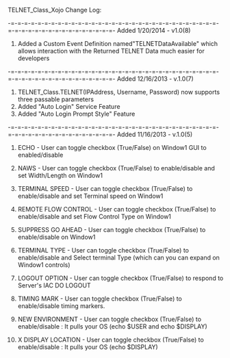 TELNET_Class_Xojo Change Log:


-=-=-=-=-=-=-=-=-=-=-=-=-=-=-=-=-=-=-=-=-=-=-=-=-=-=-=-=-=-=-=-=-=-=-=-=-=-=-=-=-=-=-=-=-=-=-=-
Added 1/20/2014 - v1.0(8)
1. Added a Custom Event Definition named"TELNETDataAvailable" which allows interaction with the Returned TELNET 
Data much easier for developers

-=-=-=-=-=-=-=-=-=-=-=-=-=-=-=-=-=-=-=-=-=-=-=-=-=-=-=-=-=-=-=-=-=-=-=-=-=-=-=-=-=-=-=-=-=-=-=-
Added 12/16/2013 - v.1.0(7)
1. TELNET_Class.TELNET(IPAddress, Username, Password) now supports three passable parameters
2. Added "Auto Login" Service Feature
3. Added "Auto Login Prompt Style" Feature

-=-=-=-=-=-=-=-=-=-=-=-=-=-=-=-=-=-=-=-=-=-=-=-=-=-=-=-=-=-=-=-=-=-=-=-=-=-=-=-=-=-=-=-=-=-=-=-
Added 11/16/2013 - v.1.0(5)
1. ECHO - User can toggle checkbox (True/False) on Window1 GUI to enabled/disable
2. NAWS - User can toggle checkbox (True/False) to enable/disable and set Width/Length on Window1
3. TERMINAL SPEED - User can toggle checkbox (True/False) to enable/disable and set Terminal speed on Window1
4. REMOTE FLOW CONTROL - User can toggle checkbox (True/False) to enable/disable and set Flow Control Type on Window1
5. SUPPRESS GO AHEAD - User can toggle checkbox (True/False) to enable/disable on Window1
6. TERMINAL TYPE - User can toggle checkbox (True/False) to enable/disable and Select terminal Type (which can you 
can expand on Window1 controls)

7. LOGOUT OPTION - User can toggle checkbox (True/False) to respond to Server's IAC DO LOGOUT 
8. TIMING MARK - User can toggle checkbox (True/False) to enable/disable timing markers.
9. NEW ENVIRONMENT - User can toggle checkbox (True/False) to enable/disable : It pulls your OS (echo $USER and 
echo $DISPLAY)

10. X DISPLAY LOCATION - User can toggle checkbox (True/False) to enable/disable : It pulls your OS (echo $DISPLAY)



